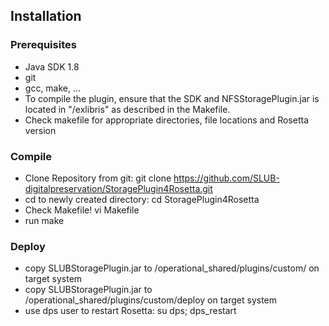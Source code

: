 ## Installation
### Prerequisites
* Java SDK 1.8
* git
* gcc, make, ...
* To compile the plugin, ensure that the SDK and NFSStoragePlugin.jar is located in "/exlibris" as described in the Makefile.
* Check makefile for appropriate directories, file locations and Rosetta version

### Compile 

* Clone Repository from git: git clone https://github.com/SLUB-digitalpreservation/StoragePlugin4Rosetta.git
* cd to newly created directory: cd StoragePlugin4Rosetta
* Check Makefile! vi Makefile
* run make

### Deploy

* copy SLUBStoragePlugin.jar to /operational_shared/plugins/custom/ on target
  system
* copy SLUBStoragePlugin.jar to /operational_shared/plugins/custom/deploy on
  target system
* use dps user to restart Rosetta: su dps; dps_restart
